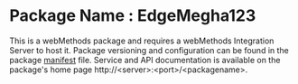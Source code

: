 # Package Name : EdgeMegha123
This is a webMethods package and requires a webMethods Integration Server to host it. Package versioning and configuration can be found in the package [manifest](./EdgeMegha123/manifest.v3) file. Service and API documentation is available on the package's home page http://&lt;server&gt;:&lt;port&gt;/&lt;packagename>.
